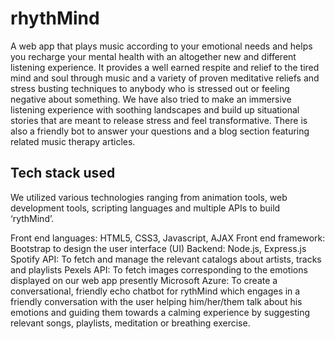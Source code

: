 # rhythMind
A web app that plays music according to your emotional needs and helps you recharge your mental health with an altogether new and different listening experience. It provides a well earned respite and relief to the tired mind and soul through music and a variety of proven meditative reliefs and stress busting techniques to anybody who is stressed out or feeling negative about something. We have also tried to make an immersive listening experience with soothing landscapes and build up situational stories that are meant to release stress and feel transformative. There is also a friendly bot to answer your questions and a blog section featuring related music therapy articles.


## Tech stack used
We utilized various technologies ranging from animation tools, web development tools, scripting languages and multiple APIs to build ‘rythMind’.

Front end languages: HTML5, CSS3, Javascript, AJAX
Front end framework: Bootstrap to design the user interface (UI)
Backend: Node.js, Express.js
Spotify API: To fetch and manage the relevant catalogs about artists, tracks and playlists
Pexels API: To fetch images corresponding to the emotions displayed on our web app presently
Microsoft Azure: To create a conversational, friendly echo chatbot for rythMind which engages in a friendly conversation with the user helping him/her/them talk about his emotions and guiding them towards a calming experience by suggesting relevant songs, playlists, meditation or breathing exercise.

